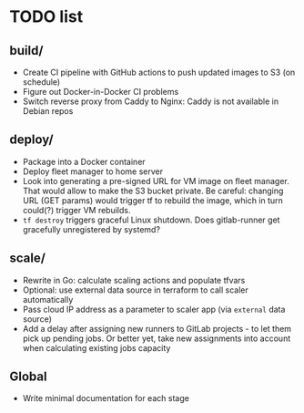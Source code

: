 # TODO list

## build/

- Create CI pipeline with GitHub actions to push updated images to S3 (on schedule)
- Figure out Docker-in-Docker CI problems
- Switch reverse proxy from Caddy to Nginx: Caddy is not available in Debian repos


## deploy/

- Package into a Docker container
- Deploy fleet manager to home server
- Look into generating a pre-signed URL for VM image on fleet manager.
  That would allow to make the S3 bucket private.
  Be careful: changing URL (GET params) would trigger tf to rebuild the image,
  which in turn could(?) trigger VM rebuilds.
- `tf destroy` triggers graceful Linux shutdown. Does gitlab-runner get
  gracefully unregistered by systemd?


## scale/

- Rewrite in Go: calculate scaling actions and populate tfvars
- Optional: use external data source in terraform to call scaler automatically
- Pass cloud IP address as a parameter to scaler app (via `external` data source)
- Add a delay after assigning new runners to GitLab projects - to let them
  pick up pending jobs. Or better yet, take new assignments into account when
  calculating existing jobs capacity


## Global

- Write minimal documentation for each stage
